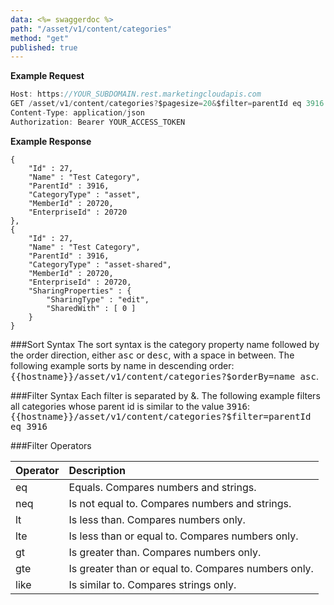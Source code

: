 ```yaml
---
data: <%= swaggerdoc %>
path: "/asset/v1/content/categories"
method: "get"
published: true
---
```

**Example Request**
```js
Host: https://YOUR_SUBDOMAIN.rest.marketingcloudapis.com
GET /asset/v1/content/categories?$pagesize=20&$filter=parentId eq 3916
Content-Type: application/json
Authorization: Bearer YOUR_ACCESS_TOKEN
```
**Example Response**
```
{
    "Id" : 27,
    "Name" : "Test Category",
    "ParentId" : 3916,
    "CategoryType" : "asset",
    "MemberId" : 20720,
    "EnterpriseId" : 20720
},
{
    "Id" : 27,
    "Name" : "Test Category",
    "ParentId" : 3916,
    "CategoryType" : "asset-shared",
    "MemberId" : 20720,
    "EnterpriseId" : 20720,
    "SharingProperties" : {
        "SharingType" : "edit",
        "SharedWith" : [ 0 ]
    }
}
```

###Sort Syntax
The sort syntax is the category property name followed by the order direction, either <samp class="codeph nolang">asc</samp> or <samp class="codeph nolang">desc</samp>, with a space in between. The following example sorts by name in descending order: <samp class="codeph nolang">{{hostname}}/asset/v1/content/categories?$orderBy=name asc</samp>.

###Filter Syntax
Each filter is separated by &. The following example filters all categories whose parent id is similar to the value <samp class="codeph nolang">3916</samp>: <samp class="codeph nolang">{{hostname}}/asset/v1/content/categories?$filter=parentId eq 3916</samp>

###Filter Operators

<table class="table table-hover">
<thead align="left">
<tr>
<th>Operator</th>
<th>Description</th>
</tr>
</thead>
<tbody>
<tr>
<td>eq</td>
<td>Equals. Compares numbers and strings.</td>
</tr>
<tr>
<td>neq</td>
<td>Is not equal to. Compares numbers and strings.</td>
</tr>
<tr>
<td>lt</td>
<td>Is less than. Compares numbers only.</td>
</tr>
<tr>
<td>lte</td>
<td>Is less than or equal to. Compares numbers only.</td>
</tr>
<tr>
<td>gt</td>
<td>Is greater than. Compares numbers only.</td>
</tr>
<tr>
<td>gte</td>
<td>Is greater than or equal to. Compares numbers only.</td>
</tr>
<tr>
<td>like</td>
<td>Is similar to. Compares strings only.</td>
</tr>
</tbody>
</table>
